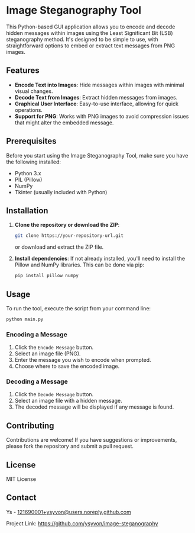 
# Image Steganography Tool

This Python-based GUI application allows you to encode and decode hidden messages within images using the Least Significant Bit (LSB) steganography method. It's designed to be simple to use, with straightforward options to embed or extract text messages from PNG images.

## Features

- **Encode Text into Images**: Hide messages within images with minimal visual changes.
- **Decode Text from Images**: Extract hidden messages from images.
- **Graphical User Interface**: Easy-to-use interface, allowing for quick operations.
- **Support for PNG**: Works with PNG images to avoid compression issues that might alter the embedded message.

## Prerequisites

Before you start using the Image Steganography Tool, make sure you have the following installed:
- Python 3.x
- PIL (Pillow)
- NumPy
- Tkinter (usually included with Python)

## Installation

1. **Clone the repository or download the ZIP**:
   ```bash
   git clone https://your-repository-url.git
   ```
   or download and extract the ZIP file.

2. **Install dependencies**:
   If not already installed, you'll need to install the Pillow and NumPy libraries. This can be done via pip:
   ```bash
   pip install pillow numpy
   ```

## Usage

To run the tool, execute the script from your command line:

```bash
python main.py
```

### Encoding a Message
1. Click the `Encode Message` button.
2. Select an image file (PNG).
3. Enter the message you wish to encode when prompted.
4. Choose where to save the encoded image.

### Decoding a Message
1. Click the `Decode Message` button.
2. Select an image file with a hidden message.
3. The decoded message will be displayed if any message is found.

## Contributing

Contributions are welcome! If you have suggestions or improvements, please fork the repository and submit a pull request.

## License

MIT License

## Contact

Ys - 121690001+ysyvon@users.noreply.github.com

Project Link: https://github.com/ysyvon/image-steganography
